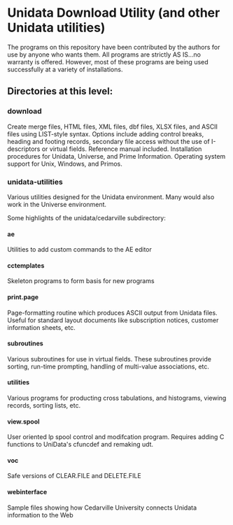 # Unidata Download Utility (and other Unidata utilities)

The programs on this repository have been contributed by the authors
for use by anyone who wants them.  All programs are strictly
AS IS...no warranty is offered.  However, most of these programs
are being used successfully at a variety of installations.


## Directories at this level:


### download
Create merge files, HTML files, XML files, dbf files, XLSX files, and ASCII files using LIST-style syntax.  Options include adding control breaks, heading and footing records, secondary file access without the use of I-descriptors or virtual fields.  Reference manual included. Installation procedures for Unidata, Universe, and Prime Information.  Operating system support for Unix, Windows, and Primos. 

### unidata-utilities
Various utilities designed for the Unidata environment. Many would also work in the Universe environment.

Some highlights of the unidata/cedarville subdirectory:

#### ae
Utilities to add custom commands to the AE editor

#### cctemplates    
Skeleton programs to form basis for new programs

#### print.page     
Page-formatting routine which produces ASCII output from Unidata files.  Useful for standard layout documents like subscription notices, customer information sheets, etc.

#### subroutines
Various subroutines for use in virtual fields. These subroutines provide sorting, run-time prompting, handling of multi-value associations, etc.

#### utilities      
Various programs for producting cross tabulations, and histograms, viewing records, sorting lists, etc.

#### view.spool     
User oriented lp spool control and modifcation program. Requires adding C functions to UniData's cfuncdef and remaking udt.

#### voc            
Safe versions of CLEAR.FILE and DELETE.FILE

#### webinterface   
Sample files showing how Cedarville University connects Unidata information to the Web
